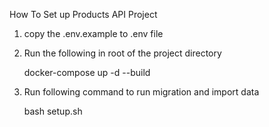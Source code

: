 How To Set up Products API Project

1. copy the .env.example to .env file

2. Run the following in root of the project directory

    docker-compose up -d --build

3. Run following command to run migration and import data

    bash setup.sh
